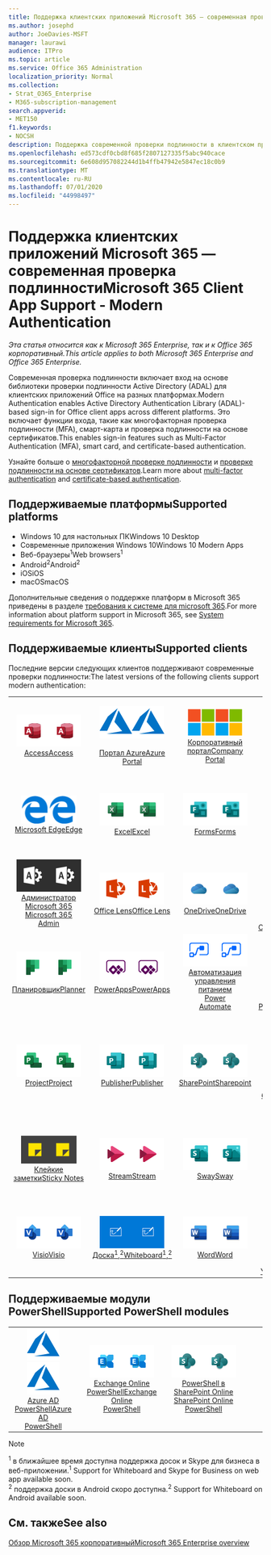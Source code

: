 ```yaml
---
title: Поддержка клиентских приложений Microsoft 365 — современная проверка подлинности
ms.author: josephd
author: JoeDavies-MSFT
manager: laurawi
audience: ITPro
ms.topic: article
ms.service: Office 365 Administration
localization_priority: Normal
ms.collection:
- Strat_O365_Enterprise
- M365-subscription-management
search.appverid:
- MET150
f1.keywords:
- NOCSH
description: Поддержка современной проверки подлинности в клиентском приложении Microsoft 365.
ms.openlocfilehash: ed573cdf0cbd8f685f2807127335f5abc940cace
ms.sourcegitcommit: 6e608d957082244d1b4ffb47942e5847ec18c0b9
ms.translationtype: MT
ms.contentlocale: ru-RU
ms.lasthandoff: 07/01/2020
ms.locfileid: "44998497"
---
```

# <a name="microsoft-365-client-app-support---modern-authentication"></a><span data-ttu-id="09bb5-103">Поддержка клиентских приложений Microsoft 365 — современная проверка подлинности</span><span class="sxs-lookup"><span data-stu-id="09bb5-103">Microsoft 365 Client App Support - Modern Authentication</span></span>

<span data-ttu-id="09bb5-104">*Эта статья относится как к Microsoft 365 Enterprise, так и к Office 365 корпоративный.*</span><span class="sxs-lookup"><span data-stu-id="09bb5-104">*This article applies to both Microsoft 365 Enterprise and Office 365 Enterprise.*</span></span>

<span data-ttu-id="09bb5-105">Современная проверка подлинности включает вход на основе библиотеки проверки подлинности Active Directory (ADAL) для клиентских приложений Office на разных платформах.</span><span class="sxs-lookup"><span data-stu-id="09bb5-105">Modern Authentication enables Active Directory Authentication Library (ADAL)-based sign-in for Office client apps across different platforms.</span></span> <span data-ttu-id="09bb5-106">Это включает функции входа, такие как многофакторная проверка подлинности (MFA), смарт-карта и проверка подлинности на основе сертификатов.</span><span class="sxs-lookup"><span data-stu-id="09bb5-106">This enables sign-in features such as Multi-Factor Authentication (MFA), smart card, and certificate-based authentication.</span></span>

<span data-ttu-id="09bb5-107">Узнайте больше о [многофакторной проверке подлинности](https://docs.microsoft.com/azure/active-directory/authentication/multi-factor-authentication) и [проверке подлинности на основе сертификатов](https://docs.microsoft.com/azure/active-directory/active-directory-certificate-based-authentication-get-started).</span><span class="sxs-lookup"><span data-stu-id="09bb5-107">Learn more about [multi-factor authentication](https://docs.microsoft.com/azure/active-directory/authentication/multi-factor-authentication) and [certificate-based authentication](https://docs.microsoft.com/azure/active-directory/active-directory-certificate-based-authentication-get-started).</span></span>

## <a name="supported-platforms"></a><span data-ttu-id="09bb5-108">Поддерживаемые платформы</span><span class="sxs-lookup"><span data-stu-id="09bb5-108">Supported platforms</span></span>

 - <span data-ttu-id="09bb5-109">Windows 10 для настольных ПК</span><span class="sxs-lookup"><span data-stu-id="09bb5-109">Windows 10 Desktop</span></span>
 - <span data-ttu-id="09bb5-110">Современные приложения Windows 10</span><span class="sxs-lookup"><span data-stu-id="09bb5-110">Windows 10 Modern Apps</span></span>
 - <span data-ttu-id="09bb5-111">Веб-браузеры<sup>1</sup></span><span class="sxs-lookup"><span data-stu-id="09bb5-111">Web browsers<sup>1</sup></span></span>
 - <span data-ttu-id="09bb5-112">Android<sup>2</sup></span><span class="sxs-lookup"><span data-stu-id="09bb5-112">Android<sup>2</sup></span></span>
 - <span data-ttu-id="09bb5-113">iOS</span><span class="sxs-lookup"><span data-stu-id="09bb5-113">iOS</span></span>
 - <span data-ttu-id="09bb5-114">macOS</span><span class="sxs-lookup"><span data-stu-id="09bb5-114">macOS</span></span>

<span data-ttu-id="09bb5-115">Дополнительные сведения о поддержке платформ в Microsoft 365 приведены в разделе [требования к системе для microsoft 365](https://products.office.com/office-system-requirements).</span><span class="sxs-lookup"><span data-stu-id="09bb5-115">For more information about platform support in Microsoft 365, see [System requirements for Microsoft 365](https://products.office.com/office-system-requirements).</span></span>

## <a name="supported-clients"></a><span data-ttu-id="09bb5-116">Поддерживаемые клиенты</span><span class="sxs-lookup"><span data-stu-id="09bb5-116">Supported clients</span></span>

<span data-ttu-id="09bb5-117">Последние версии следующих клиентов поддерживают современные проверки подлинности:</span><span class="sxs-lookup"><span data-stu-id="09bb5-117">The latest versions of the following clients support modern authentication:</span></span>

| | | | | | |
|:---:|:---:|:---:|:---:|:---:|:---:|
| <span data-ttu-id="09bb5-118">![Значок Access](media/o365-access-64x64.png)</span><span class="sxs-lookup"><span data-stu-id="09bb5-118">![Access icon](media/o365-access-64x64.png)</span></span> <br> [<span data-ttu-id="09bb5-119">Access</span><span class="sxs-lookup"><span data-stu-id="09bb5-119">Access</span></span>](https://products.office.com/access) | <span data-ttu-id="09bb5-120">![Значок Azure](media/o365-azure-64x64.png)</span><span class="sxs-lookup"><span data-stu-id="09bb5-120">![Azure icon](media/o365-azure-64x64.png)</span></span> <br> [<span data-ttu-id="09bb5-121"><br>Портал Azure</span><span class="sxs-lookup"><span data-stu-id="09bb5-121">Azure <br> Portal </span></span>](https://azure.microsoft.com/features/azure-portal/) | <span data-ttu-id="09bb5-122">![Значок портала компании](media/o365-microsoft-64x64.png)</span><span class="sxs-lookup"><span data-stu-id="09bb5-122">![Company portal icon](media/o365-microsoft-64x64.png)</span></span> <br> [<span data-ttu-id="09bb5-123">Корпоративный <br> портал</span><span class="sxs-lookup"><span data-stu-id="09bb5-123">Company <br> Portal </span></span>](https://docs.microsoft.com/intune-user-help/sign-in-to-the-company-portal) | <span data-ttu-id="09bb5-124">![Значок delve](media/o365-delve-64x64.png)</span><span class="sxs-lookup"><span data-stu-id="09bb5-124">![Delve icon](media/o365-delve-64x64.png)</span></span> <br> [<span data-ttu-id="09bb5-125">Delve</span><span class="sxs-lookup"><span data-stu-id="09bb5-125">Delve</span></span>](https://products.office.com/business/intelligent-search) | <span data-ttu-id="09bb5-126">![Значок Dynamics 365](media/o365-dynamics365-64x64.png)</span><span class="sxs-lookup"><span data-stu-id="09bb5-126">![Dynamics 365 icon](media/o365-dynamics365-64x64.png)</span></span> <br> [<span data-ttu-id="09bb5-127">Dynamics 365</span><span class="sxs-lookup"><span data-stu-id="09bb5-127">Dynamics 365</span></span>](https://dynamics.microsoft.com) 
| <span data-ttu-id="09bb5-128">![Значок пограничного сервера](media/o365-edge-64x64.png)</span><span class="sxs-lookup"><span data-stu-id="09bb5-128">![Edge icon](media/o365-edge-64x64.png)</span></span> <br> [<span data-ttu-id="09bb5-129">Microsoft Edge</span><span class="sxs-lookup"><span data-stu-id="09bb5-129">Edge</span></span>](https://www.microsoft.com/windows/microsoft-edge) | <span data-ttu-id="09bb5-130">![Значок Excel](media/o365-excel-64x64.png)</span><span class="sxs-lookup"><span data-stu-id="09bb5-130">![Excel icon](media/o365-excel-64x64.png)</span></span> <br> [<span data-ttu-id="09bb5-131">Excel</span><span class="sxs-lookup"><span data-stu-id="09bb5-131">Excel</span></span>](https://products.office.com/excel) | <span data-ttu-id="09bb5-132">![Значок Forms](media/o365-forms-64x64.png)</span><span class="sxs-lookup"><span data-stu-id="09bb5-132">![Forms icon](media/o365-forms-64x64.png)</span></span> <br> [<span data-ttu-id="09bb5-133">Forms</span><span class="sxs-lookup"><span data-stu-id="09bb5-133">Forms</span></span>](https://flow.microsoft.com/connectors/shared_microsoftforms/microsoft-forms/) | <span data-ttu-id="09bb5-134">![Значок Kaizala](media/o365-kaizala-64x64.png)</span><span class="sxs-lookup"><span data-stu-id="09bb5-134">![Kaizala icon](media/o365-kaizala-64x64.png)</span></span> <br> [<span data-ttu-id="09bb5-135">Kaizala</span><span class="sxs-lookup"><span data-stu-id="09bb5-135">Kaizala</span></span>](https://products.office.com/en/business/microsoft-kaizala) | <span data-ttu-id="09bb5-136">![Значок Office.com](media/o365-office-64x64.png)</span><span class="sxs-lookup"><span data-stu-id="09bb5-136">![Office.com icon](media/o365-office-64x64.png)</span></span> <br> [<span data-ttu-id="09bb5-137">Office.com</span><span class="sxs-lookup"><span data-stu-id="09bb5-137">Office.com</span></span>](https://www.office.com/) 
| <span data-ttu-id="09bb5-138">![Значок администратора Office 365](media/o365-o365admin-64x64.png)</span><span class="sxs-lookup"><span data-stu-id="09bb5-138">![Office 365 Admin icon](media/o365-o365admin-64x64.png)</span></span> <br> [<span data-ttu-id="09bb5-139">Администратор Microsoft 365 <br></span><span class="sxs-lookup"><span data-stu-id="09bb5-139">Microsoft 365 <br> Admin</span></span>](https://products.office.com/business/manage-office-365-admin-app) | <span data-ttu-id="09bb5-140">![Значок лупы](media/o365-lens-64x64.png)</span><span class="sxs-lookup"><span data-stu-id="09bb5-140">![Lens icon](media/o365-lens-64x64.png)</span></span> <br> [<span data-ttu-id="09bb5-141">Office Lens</span><span class="sxs-lookup"><span data-stu-id="09bb5-141">Office Lens</span></span>](https://www.microsoft.com/p/office-lens/9wzdncrfj3t8?activetab=pivot%3Aoverviewtab) | <span data-ttu-id="09bb5-142">![Значок OneDrive для бизнеса](media/o365-OneDrive-64x64.png)</span><span class="sxs-lookup"><span data-stu-id="09bb5-142">![OneDrive for Business icon](media/o365-OneDrive-64x64.png)</span></span> <br> [<span data-ttu-id="09bb5-143">OneDrive</span><span class="sxs-lookup"><span data-stu-id="09bb5-143">OneDrive</span></span>](https://products.office.com/onedrive-for-business/online-cloud-storage) |  <span data-ttu-id="09bb5-144">![Значок OneNote](media/o365-OneNote-64x64.png)</span><span class="sxs-lookup"><span data-stu-id="09bb5-144">![OneNote icon](media/o365-OneNote-64x64.png)</span></span> <br> [<span data-ttu-id="09bb5-145">OneNote</span><span class="sxs-lookup"><span data-stu-id="09bb5-145">OneNote</span></span>](https://products.office.com/onenote) | <span data-ttu-id="09bb5-146">![Значок Outlook](media/o365-outlook-64x64.png)</span><span class="sxs-lookup"><span data-stu-id="09bb5-146">![Outlook icon](media/o365-outlook-64x64.png)</span></span> <br> [<span data-ttu-id="09bb5-147">Outlook</span><span class="sxs-lookup"><span data-stu-id="09bb5-147">Outlook</span></span>](https://products.office.com/outlook) 
| <span data-ttu-id="09bb5-148">![Значок Планировщика](media/o365-planner-64x64.png)</span><span class="sxs-lookup"><span data-stu-id="09bb5-148">![Planner icon](media/o365-planner-64x64.png)</span></span> <br> [<span data-ttu-id="09bb5-149">Планировщик</span><span class="sxs-lookup"><span data-stu-id="09bb5-149">Planner</span></span>](https://products.office.com/business/task-management-software) | <span data-ttu-id="09bb5-150">![Значок PowerApps](media/o365-powerapps-64x64.png)</span><span class="sxs-lookup"><span data-stu-id="09bb5-150">![PowerApps icon](media/o365-powerapps-64x64.png)</span></span> <br> [<span data-ttu-id="09bb5-151">PowerApps</span><span class="sxs-lookup"><span data-stu-id="09bb5-151">PowerApps </span></span>](https://powerapps.microsoft.com) | <span data-ttu-id="09bb5-152">![Значок автоматизированного управления питанием](media/o365-flow-64x64.png)</span><span class="sxs-lookup"><span data-stu-id="09bb5-152">![Power Automate icon](media/o365-flow-64x64.png)</span></span> <br> [<span data-ttu-id="09bb5-153">Автоматизация управления питанием <br></span><span class="sxs-lookup"><span data-stu-id="09bb5-153">Power <br> Automate</span></span>](https://flow.microsoft.com) | <span data-ttu-id="09bb5-154">![Значок PowerBI](media/o365-powerbi-64x64.png)</span><span class="sxs-lookup"><span data-stu-id="09bb5-154">![PowerBI icon](media/o365-powerbi-64x64.png)</span></span> <br> [<span data-ttu-id="09bb5-155">Power BI</span><span class="sxs-lookup"><span data-stu-id="09bb5-155">Power BI</span></span>](https://powerbi.microsoft.com)| <span data-ttu-id="09bb5-156">![Значок PowerPoint](media/o365-powerpoint-64x64.png)</span><span class="sxs-lookup"><span data-stu-id="09bb5-156">![PowerPoint icon](media/o365-powerpoint-64x64.png)</span></span> <br> [<span data-ttu-id="09bb5-157">PowerPoint</span><span class="sxs-lookup"><span data-stu-id="09bb5-157">PowerPoint</span></span>](https://products.office.com/powerpoint) 
| <span data-ttu-id="09bb5-158">![Значок Project](media/o365-project-64x64.png)</span><span class="sxs-lookup"><span data-stu-id="09bb5-158">![Project icon](media/o365-project-64x64.png)</span></span> <br> [<span data-ttu-id="09bb5-159">Project</span><span class="sxs-lookup"><span data-stu-id="09bb5-159">Project</span></span>](https://products.office.com/project) | <span data-ttu-id="09bb5-160">![Значок Publisher](media/o365-publisher-64x64.png)</span><span class="sxs-lookup"><span data-stu-id="09bb5-160">![Publisher icon](media/o365-publisher-64x64.png)</span></span> <br> [<span data-ttu-id="09bb5-161">Publisher</span><span class="sxs-lookup"><span data-stu-id="09bb5-161">Publisher</span></span>](https://products.office.com/publisher) | <span data-ttu-id="09bb5-162">![Значок SharePoint](media/o365-sharepoint-64x64.png)</span><span class="sxs-lookup"><span data-stu-id="09bb5-162">![SharePoint icon](media/o365-sharepoint-64x64.png)</span></span> <br> [<span data-ttu-id="09bb5-163">SharePoint</span><span class="sxs-lookup"><span data-stu-id="09bb5-163">Sharepoint</span></span>](https://products.office.com/sharepoint) | <span data-ttu-id="09bb5-164">![Значок Skype для бизнеса](media/o365-skypeforbusiness-64x64.png)</span><span class="sxs-lookup"><span data-stu-id="09bb5-164">![Skype for Business icon](media/o365-skypeforbusiness-64x64.png)</span></span> <br> [<span data-ttu-id="09bb5-165">Skype для <br> бизнеса<sup>1</sup></span><span class="sxs-lookup"><span data-stu-id="09bb5-165">Skype for <br> Business<sup>1</sup></span></span>](https://www.skype.com/business/) | <span data-ttu-id="09bb5-166">![Значок StaffHub](media/o365-staffhub-64x64.png)</span><span class="sxs-lookup"><span data-stu-id="09bb5-166">![StaffHub icon](media/o365-staffhub-64x64.png)</span></span> <br> [<span data-ttu-id="09bb5-167">StaffHub</span><span class="sxs-lookup"><span data-stu-id="09bb5-167">StaffHub</span></span>](https://products.office.com/microsoft-staffhub/staff-scheduling-software)
| <span data-ttu-id="09bb5-168">![Значок клейких заметок](media/o365-stickynotes-64x64.png)</span><span class="sxs-lookup"><span data-stu-id="09bb5-168">![Sticky Notes icon](media/o365-stickynotes-64x64.png)</span></span> <br> [<span data-ttu-id="09bb5-169">Клейкие заметки</span><span class="sxs-lookup"><span data-stu-id="09bb5-169">Sticky Notes</span></span>](https://www.microsoft.com/p/microsoft-sticky-notes/9nblggh4qghw) | <span data-ttu-id="09bb5-170">![Значок Stream](media/o365-stream-64x64.png)</span><span class="sxs-lookup"><span data-stu-id="09bb5-170">![Stream icon](media/o365-stream-64x64.png)</span></span> <br> [<span data-ttu-id="09bb5-171">Stream</span><span class="sxs-lookup"><span data-stu-id="09bb5-171">Stream</span></span>](https://stream.microsoft.com) | <span data-ttu-id="09bb5-172">![Значок Sway](media/o365-sway-64x64.png)</span><span class="sxs-lookup"><span data-stu-id="09bb5-172">![Sway icon](media/o365-sway-64x64.png)</span></span> <br> [<span data-ttu-id="09bb5-173">Sway</span><span class="sxs-lookup"><span data-stu-id="09bb5-173">Sway</span></span>](https://sway.com) | <span data-ttu-id="09bb5-174">![Значок Teams](media/o365-teams-64x64.png)</span><span class="sxs-lookup"><span data-stu-id="09bb5-174">![Teams icon](media/o365-teams-64x64.png)</span></span> <br> [<span data-ttu-id="09bb5-175">Teams</span><span class="sxs-lookup"><span data-stu-id="09bb5-175">Teams</span></span>](https://products.office.com/microsoft-teams/group-chat-software) | <span data-ttu-id="09bb5-176">![Значок "to do"](media/o365-todo-64x64.png)</span><span class="sxs-lookup"><span data-stu-id="09bb5-176">![To Do icon](media/o365-todo-64x64.png)</span></span> <br> [<span data-ttu-id="09bb5-177">To-Do</span><span class="sxs-lookup"><span data-stu-id="09bb5-177">To Do</span></span>](https://todo.microsoft.com) 
| <span data-ttu-id="09bb5-178">![Значок Visio](media/o365-visio-64x64.png)</span><span class="sxs-lookup"><span data-stu-id="09bb5-178">![Visio icon](media/o365-visio-64x64.png)</span></span> <br> [<span data-ttu-id="09bb5-179">Visio</span><span class="sxs-lookup"><span data-stu-id="09bb5-179">Visio</span></span>](https://products.office.com/visio/flowchart-software) | <span data-ttu-id="09bb5-180">![Значок Доски](media/o365-whiteboard-64x64.png)</span><span class="sxs-lookup"><span data-stu-id="09bb5-180">![Whiteboard icon](media/o365-whiteboard-64x64.png)</span></span> <br> [<span data-ttu-id="09bb5-181">Доска<sup>1</sup>,<sup>2</sup></span><span class="sxs-lookup"><span data-stu-id="09bb5-181">Whiteboard<sup>1</sup>,<sup>2</sup></span></span>](https://whiteboard.microsoft.com/) | <span data-ttu-id="09bb5-182">![Значок Word](media/o365-word-64x64.png)</span><span class="sxs-lookup"><span data-stu-id="09bb5-182">![Word icon](media/o365-word-64x64.png)</span></span> <br> [<span data-ttu-id="09bb5-183">Word</span><span class="sxs-lookup"><span data-stu-id="09bb5-183">Word</span></span>](https://products.office.com/word) | <span data-ttu-id="09bb5-184">![Значок Yammer](media/o365-yammer-64x64.png)</span><span class="sxs-lookup"><span data-stu-id="09bb5-184">![Yammer icon](media/o365-yammer-64x64.png)</span></span> <br> [<span data-ttu-id="09bb5-185">Yammer</span><span class="sxs-lookup"><span data-stu-id="09bb5-185">Yammer</span></span>](https://products.office.com/yammer/yammer-overview) | <span data-ttu-id="09bb5-186">![Значок Yammer](media/o365-yammer-64x64.png)</span><span class="sxs-lookup"><span data-stu-id="09bb5-186">![Yammer icon](media/o365-yammer-64x64.png)</span></span> <br> [<span data-ttu-id="09bb5-187">Уведомление об Yammer <br></span><span class="sxs-lookup"><span data-stu-id="09bb5-187">Yammer <br> Notifier</span></span>](https://products.office.com/yammer/yammer-overview) |  |

## <a name="supported-powershell-modules"></a><span data-ttu-id="09bb5-188">Поддерживаемые модули PowerShell</span><span class="sxs-lookup"><span data-stu-id="09bb5-188">Supported PowerShell modules</span></span>

| | | | | | |
|:---:|:---:|:---:|:---:|:---:|:---:|
| <span data-ttu-id="09bb5-189">![Значок Azure](media/o365-azure-64x64.png)</span><span class="sxs-lookup"><span data-stu-id="09bb5-189">![Azure icon](media/o365-azure-64x64.png)</span></span> <br> [<span data-ttu-id="09bb5-190">Azure AD <br> PowerShell</span><span class="sxs-lookup"><span data-stu-id="09bb5-190">Azure AD <br> PowerShell</span></span>](https://docs.microsoft.com/powershell/azure/active-directory/overview?view=azureadps-2.0) | <span data-ttu-id="09bb5-191">![Значок Exchange](media/o365-exchange-64x64.png)</span><span class="sxs-lookup"><span data-stu-id="09bb5-191">![Exchange icon](media/o365-exchange-64x64.png)</span></span> <br> [<span data-ttu-id="09bb5-192">Exchange Online <br> PowerShell</span><span class="sxs-lookup"><span data-stu-id="09bb5-192">Exchange Online <br> PowerShell</span></span>](https://docs.microsoft.com/powershell/exchange/exchange-online/exchange-online-powershell?view=exchange-ps) | <span data-ttu-id="09bb5-193">![Значок SharePoint](media/o365-sharepoint-64x64.png)</span><span class="sxs-lookup"><span data-stu-id="09bb5-193">![SharePoint icon](media/o365-sharepoint-64x64.png)</span></span> <br> [<span data-ttu-id="09bb5-194">PowerShell в SharePoint Online <br></span><span class="sxs-lookup"><span data-stu-id="09bb5-194">SharePoint Online <br> PowerShell</span></span>](https://docs.microsoft.com/powershell/sharepoint/sharepoint-online/connect-sharepoint-online)

> [!NOTE]
> <span data-ttu-id="09bb5-195"><sup>1</sup> в ближайшее время доступна поддержка досок и Skype для бизнеса в веб-приложении.</span><span class="sxs-lookup"><span data-stu-id="09bb5-195"><sup>1</sup> Support for Whiteboard and Skype for Business on web app available soon.</span></span> <br>
> <span data-ttu-id="09bb5-196"><sup>2</sup> поддержка доски в Android скоро доступна.</span><span class="sxs-lookup"><span data-stu-id="09bb5-196"><sup>2</sup> Support for Whiteboard on Android available soon.</span></span>

## <a name="see-also"></a><span data-ttu-id="09bb5-197">См. также</span><span class="sxs-lookup"><span data-stu-id="09bb5-197">See also</span></span>

[<span data-ttu-id="09bb5-198">Обзор Microsoft 365 корпоративный</span><span class="sxs-lookup"><span data-stu-id="09bb5-198">Microsoft 365 Enterprise overview</span></span>](https://docs.microsoft.com/microsoft-365/enterprise/microsoft-365-overview)
